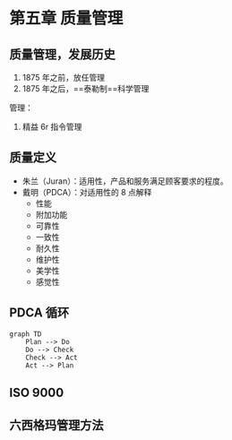 # 第五章 质量管理

## 质量管理，发展历史

1. 1875 年之前，放任管理
2. 1875 年之后，==泰勒制==科学管理

管理：

1. 精益 6r 指令管理

## 质量定义

- 朱兰（Juran）：适用性，产品和服务满足顾客要求的程度。
- 戴明（PDCA）：对适用性的 8 点解释
  - 性能
  - 附加功能
  - 可靠性
  - 一致性
  - 耐久性
  - 维护性
  - 美学性
  - 感觉性

## PDCA 循环

```mermaid
graph TD
    Plan --> Do
    Do --> Check
    Check --> Act
    Act --> Plan
```

## ISO 9000

## 六西格玛管理方法
